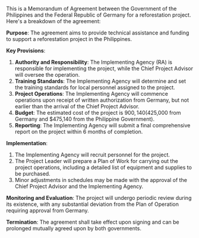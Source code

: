 This is a Memorandum of Agreement between the Government of the Philippines and the Federal Republic of Germany for a reforestation project. Here's a breakdown of the agreement:

**Purpose**: The agreement aims to provide technical assistance and funding to support a reforestation project in the Philippines.

**Key Provisions**:

1. **Authority and Responsibility**: The Implementing Agency (RA) is responsible for implementing the project, while the Chief Project Advisor will oversee the operation.
2. **Training Standards**: The Implementing Agency will determine and set the training standards for local personnel assigned to the project.
3. **Project Operations**: The Implementing Agency will commence operations upon receipt of written authorization from Germany, but not earlier than the arrival of the Chief Project Advisor.
4. **Budget**: The estimated cost of the project is $900,140 ($425,000 from Germany and $475,140 from the Philippine Government).
5. **Reporting**: The Implementing Agency will submit a final comprehensive report on the project within 6 months of completion.

**Implementation**:

1. The Implementing Agency will recruit personnel for the project.
2. The Project Leader will prepare a Plan of Work for carrying out the project operations, including a detailed list of equipment and supplies to be purchased.
3. Minor adjustments in schedules may be made with the approval of the Chief Project Advisor and the Implementing Agency.

**Monitoring and Evaluation**: The project will undergo periodic review during its existence, with any substantial deviation from the Plan of Operation requiring approval from Germany.

**Termination**: The agreement shall take effect upon signing and can be prolonged mutually agreed upon by both governments.
